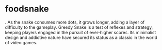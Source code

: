 # foodsnake
. As the snake consumes more dots, it grows longer, adding a layer of difficulty to the gameplay. Greedy Snake is a test of reflexes and strategy, keeping players engaged in the pursuit of ever-higher scores. Its minimalist design and addictive nature have secured its status as a classic in the world of video games.
